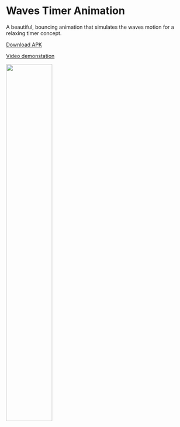 # Waves Timer Animation

A beautiful, bouncing animation that simulates the waves motion for a relaxing timer concept. 

[Download APK](https://github.com/manueldidonna/waves-timer-animation/releases)

[Video demonstation](https://github.com/manueldidonna/waves-timer-animation/blob/main/art/waves%20timer%20animation.mp4)

<img width="50%" src="art/waves timer animation.gif?raw=true">
